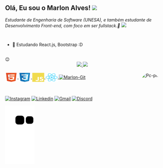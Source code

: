 <h2>Olá, Eu sou o Marlon Alves! 
<img src="https://media.giphy.com/media/12oufCB0MyZ1Go/giphy.gif" width="50"></h2>
<p><em>Estudante de Engenharia de Software (UNESA), e também estudante de Desenvolvimento Front-end, com foco em ser fullstack.🚀 <img src="https://media.giphy.com/media/WUlplcMpOCEmTGBtBW/giphy.gif" width="30"> 
</em></p><br>
<ul dir="auto">
<li><g-emoji class="g-emoji" alias="seedling" fallback-src="https://github.githubassets.com/images/icons/emoji/unicode/1f331.png">🌱</g-emoji> Estudando React.js, Bootstrap :D </li>
</ul><br>😉

<div align="center">
  <a href="https://github.com/marlonalvees">
  <img height="150em" src="https://github-readme-stats.vercel.app/api?username=marlonalvees&show_icons=true&theme=dracula&include_all_commits=true&count_private=true"/>
  <img height="150em" src="https://github-readme-stats.vercel.app/api/top-langs/?username=marlonalvees&layout=compact&langs_count=7&theme=dracula"/>
</div>
<div style="display: inline_block"><br>
  <img align="center" alt="Marlon-HTML" height="30" width="40" src="https://raw.githubusercontent.com/devicons/devicon/master/icons/html5/html5-original.svg">
  <img align="center" alt="Marlon-CSS" height="30" width="40" src="https://raw.githubusercontent.com/devicons/devicon/master/icons/css3/css3-original.svg">
  <img align="center" alt="Marlon-Js" height="30" width="40" src="https://raw.githubusercontent.com/devicons/devicon/master/icons/javascript/javascript-plain.svg">
  <img align="center" alt="Marlon-React" height="30" width="40" src="https://raw.githubusercontent.com/devicons/devicon/master/icons/react/react-original.svg">
  <img align="center" alt="Marlon-Git" height="30" width="40" src="https://cdn.jsdelivr.net/gh/devicons/devicon/icons/git/git-original.svg">
  <img align="right" alt="Pc-pic" height="150" style="border-radius:50px;" src="https://raw.githubusercontent.com/MicaelliMedeiros/micaellimedeiros/master/image/computer-illustration.png">
</div>
  <br>
  
  ##
 
[![Instagram](https://img.shields.io/badge/Instagram-E4405F?style=for-the-badge&logo=instagram&logoColor=white)](https://www.instagram.com/mbjj_81/)
[![Linkedin](https://img.shields.io/badge/LinkedIn-0077B5?style=for-the-badge&logo=linkedin&logoColor=white)](https://www.linkedin.com/in/marlon-alves-2ab4b1245/)
[![Gmail](https://img.shields.io/badge/-Gmail-%23333?style=for-the-badge&logo=gmail&logoColor=white)](mailto:marlonalves.dev@gmail.com)
[![Discord](https://img.shields.io/badge/Discord-7289DA?style=for-the-badge&logo=discord&logoColor=white)](https://discord.gg/sHFyKN)

<p dir="auto"><a target="_blank" rel="noopener noreferrer" href="https://github.com/rafaballerini/rafaballerini/blob/output/github-contribution-grid-snake.svg"><img src="https://github.com/rafaballerini/rafaballerini/raw/output/github-contribution-grid-snake.svg" alt="Snake animation" style="max-width: 100%;"></a></p>
